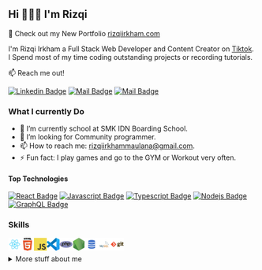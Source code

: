 ## Hi 👋🏻👋 I'm Rizqi

🚀 Check out my New Portfolio [rizqiirkham.com](https://rizqiirkham.com)

I'm Rizqi Irkham a Full Stack Web Developer and Content Creator on [Tiktok](https://www.tiktok.com/@rizqiirkhamm). I Spend most of my time coding outstanding projects or recording tutorials.

:mailbox: Reach me out!

  [![Linkedin Badge](https://img.shields.io/badge/-Rizqi&nbsp;Irkham&nbsp;Maulana-0e76a8?style=flat&labelColor=0e76a8&logo=linkedin&logoColor=white)](https://www.linkedin.com/in/rizqi-irkham-maulana-4a9690247/) [![Mail Badge](https://img.shields.io/badge/-@Rizqiirkhamm-e84393?style=flat&labelColor=e84393&logo=instagram&logoColor=white)](https://instagram.com/rizqiirkhamm) [![Mail Badge](https://img.shields.io/badge/-rizqiirkhammaulana-c0392b?style=flat&labelColor=c0392b&logo=gmail&logoColor=white)](mailto:rizqiirkhammaulana@gmail.com)




<!-- TODO: Add last video link -->

### What I currently Do

- 🔭 I’m currently school at SMK IDN Boarding School.
- 🤔 I’m looking for Community programmer.
- 📫 How to reach me: rizqiirkhammaulana@gmail.com.
- ⚡ Fun fact: I play games and go to the GYM or Workout very often.

#### Top Technologies

<!-- TODO: Make technologies links takes you to repositories -->

[![React Badge](https://img.shields.io/badge/-React-61DBFB?style=for-the-badge&labelColor=black&logo=react&logoColor=61DBFB)](#) [![Javascript Badge](https://img.shields.io/badge/-Javascript-F0DB4F?style=for-the-badge&labelColor=black&logo=javascript&logoColor=F0DB4F)](#) [![Typescript Badge](https://img.shields.io/badge/-Typescript-007acc?style=for-the-badge&labelColor=black&logo=typescript&logoColor=007acc)](#) [![Nodejs Badge](https://img.shields.io/badge/-Nodejs-3C873A?style=for-the-badge&labelColor=black&logo=node.js&logoColor=3C873A)](#) [![GraphQL Badge](https://img.shields.io/badge/-GraphQl-e535ab?style=for-the-badge&labelColor=black&logo=node.js&logoColor=e535ab)](#)

### Skills

<img align="left" alt="React" width="26px" src="https://raw.githubusercontent.com/github/explore/80688e429a7d4ef2fca1e82350fe8e3517d3494d/topics/react/react.png" />

<img align="left" alt="HTML5" width="26px" src="https://raw.githubusercontent.com/github/explore/80688e429a7d4ef2fca1e82350fe8e3517d3494d/topics/html/html.png" />

<img align="left" alt="JavaScript" width="26px" src="https://raw.githubusercontent.com/github/explore/80688e429a7d4ef2fca1e82350fe8e3517d3494d/topics/javascript/javascript.png" />

<img align="left" alt="Visual Studio Code" width="26px" src="https://raw.githubusercontent.com/github/explore/80688e429a7d4ef2fca1e82350fe8e3517d3494d/topics/visual-studio-code/visual-studio-code.png" />

<img align="left" alt="php" width="26px" src="https://raw.githubusercontent.com/github/explore/80688e429a7d4ef2fca1e82350fe8e3517d3494d/topics/php/php.png" />

<img align="left" alt="Node.js" width="26px" src="https://raw.githubusercontent.com/github/explore/80688e429a7d4ef2fca1e82350fe8e3517d3494d/topics/nodejs/nodejs.png" />

<img align="left" alt="SQL" width="26px" src="https://raw.githubusercontent.com/github/explore/80688e429a7d4ef2fca1e82350fe8e3517d3494d/topics/sql/sql.png" />

<img align="left" alt="MySQL" width="26px" src="https://raw.githubusercontent.com/github/explore/80688e429a7d4ef2fca1e82350fe8e3517d3494d/topics/mysql/mysql.png" />

<img align="left" alt="Git" width="26px" src="https://raw.githubusercontent.com/github/explore/80688e429a7d4ef2fca1e82350fe8e3517d3494d/topics/git/git.png" />


<br />
<br />


<details>
<summary>
  More stuff about me
</summary>

<br >

I love sharing knowledge and putting tutorials, courses and posts together for helping other developers, and tjat's why i upload video on tiktok exists!

#### what's inside content creator

on video for learning Web/Mobile development, coding and design. Including new technologies and frameworks and anything really related to development world.

#### Coding Stats

<!--START_SECTION:waka-->

```text
HTML         15 hrs 41 mins  ████████████████████▓░░░░   82.29 %
CSS          10 hr 50 mins   ████████████████▓░░░░░░░░   60.61 %
JS           5 hr 27 mins    ██████████░░░░░░░░░░░░░░░   40.63 %
PHP          2 hr 30 mins    █████░░░░░░░░░░░░░░░░░░░░   15.30 %
Other        1 hr            ██░░░░░░░░░░░░░░░░░░░░░░░   09.45 %
```

<!--END_SECTION:waka-->



</details>
